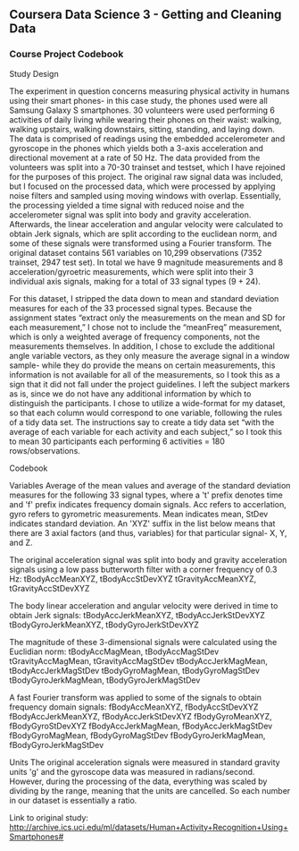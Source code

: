 ## Coursera Data Science 3 - Getting and Cleaning Data
### Course Project Codebook

Study Design

The experiment in question concerns measuring physical activity in humans using their smart phones- in this case study, the phones used were all Samsung Galaxy S smartphones. 30 volunteers were used performing 6 activities of daily living while wearing their phones on their waist: walking, walking upstairs, walking downstairs, sitting, standing, and laying down. The data is comprised of readings using the embedded accelerometer and gyroscope in the phones which yields both a 3-axis acceleration and directional movement at a rate of 50 Hz. The data provided from the volunteers was split into a 70-30 trainset and testset, which I have rejoined for the purposes of this project. The original raw signal data was included, but I focused on the processed data, which were processed by applying noise filters and sampled using moving windows with overlap. Essentially, the processing yielded a time signal with reduced noise and the accelerometer signal was split into body and gravity acceleration. Afterwards, the linear acceleration and angular velocity were calculated to obtain Jerk signals, which are split according to the euclidean norm, and some of these signals were transformed using a Fourier transform. The original dataset contains 561 variables on 10,299 observations (7352 trainset, 2947 test set). In total we have 9 magnitude measurements and 8 acceleration/gyroetric measurements, which were split into their 3 individual axis signals, making for a total of 33 signal types (9 + 24).

For this dataset, I stripped the data down to mean and standard deviation measures for each of the 33 processed signal types. Because the assignment states “extract only the measurements on the mean and SD for each measurement,” I chose not to include the “meanFreq” measurement, which is only a weighted average of frequency components, not the measurements themselves. In addition, I chose to exclude the additional angle variable vectors, as they only measure the average signal in a window sample- while they do provide the means on certain measurements, this information is not available for all of the measurements, so I took this as a sign that it did not fall under the project guidelines. I left the subject markers as is, since we do not have any additional information by which to distinguish the participants. I chose to utilize a wide-format for my dataset, so that each column would correspond to one variable, following the rules of a tidy data set. The instructions say to create a tidy data set “with the average of each variable for each activity and each subject,” so I took this to mean 30 participants each performing 6 activities = 180 rows/observations.

Codebook

Variables
Average of the mean values and average of the standard deviation measures for the following 33 signal types, where a 't' prefix denotes time and 'f' prefix indicates frequency domain signals. Acc refers to accerlation, gyro refers to gyrometric measurements. Mean indicates mean, StDev indicates standard deviation. An 'XYZ' suffix in the list below means that there are 3 axial factors (and thus, variables) for that particular signal- X, Y, and Z.

The original acceleration signal was split into body and gravity acceleration signals using a low pass butterworth filter with a corner frequency of 0.3 Hz:
tBodyAccMeanXYZ, tBodyAccStDevXYZ
tGravityAccMeanXYZ, tGravityAccStDevXYZ

The body linear acceleration and angular velocity were derived in time to obtain Jerk signals:
tBodyAccJerkMeanXYZ, tBodyAccJerkStDevXYZ
tBodyGyroJerkMeanXYZ, tBodyGyroJerkStDevXYZ

The magnitude of these 3-dimensional signals were calculated using the Euclidian norm:
tBodyAccMagMean, tBodyAccMagStDev
tGravityAccMagMean, tGravityAccMagStDev
tBodyAccJerkMagMean, tBodyAccJerkMagStDev
tBodyGyroMagMean, tBodyGyroMagStDev
tBodyGyroJerkMagMean, tBodyGyroJerkMagStDev

A fast Fourier transform was applied to some of the signals to obtain frequency domain signals:
fBodyAccMeanXYZ, fBodyAccStDevXYZ
fBodyAccJerkMeanXYZ, fBodyAccJerkStDevXYZ
fBodyGyroMeanXYZ, fBodyGyroStDevXYZ
fBodyAccJerkMagMean, fBodyAccJerkMagStDev
fBodyGyroMagMean, fBodyGyroMagStDev
fBodyGyroJerkMagMean, fBodyGyroJerkMagStDev

Units
The original acceleration signals were measured in standard gravity units 'g' and the gyroscope data was measured in radians/second. However, during the processing of the data, everything was scaled by dividing by the range, meaning that the units are cancelled. So each number in our dataset is essentially a ratio.

Link to original study: http://archive.ics.uci.edu/ml/datasets/Human+Activity+Recognition+Using+Smartphones#
